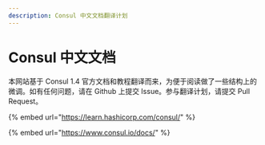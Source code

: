 ```yaml
---
description: Consul 中文文档翻译计划
---
```


# Consul 中文文档

本网站基于 Consul 1.4 官方文档和教程翻译而来，为便于阅读做了一些结构上的微调。如有任何问题，请在 Github 上提交 Issue。参与翻译计划，请提交 Pull Request。

{% embed url="https://learn.hashicorp.com/consul/" %}

{% embed url="https://www.consul.io/docs/" %}



